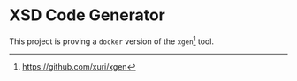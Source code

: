 
# XSD Code Generator

This project is proving a `docker` version of the `xgen`[^github] tool.

[^github]:
	https://github.com/xuri/xgen
